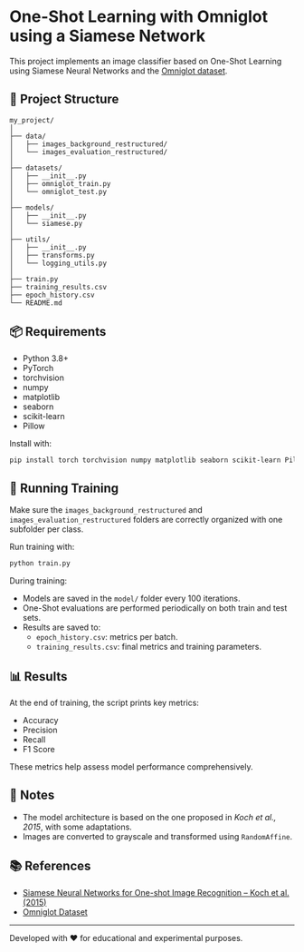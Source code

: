 # One-Shot Learning with Omniglot using a Siamese Network

This project implements an image classifier based on One-Shot Learning using Siamese Neural Networks and the [Omniglot dataset](https://github.com/brendenlake/omniglot).

## 📁 Project Structure

```
my_project/
│
├── data/
│   ├── images_background_restructured/
│   └── images_evaluation_restructured/
│
├── datasets/
│   ├── __init__.py
│   ├── omniglot_train.py
│   └── omniglot_test.py
│
├── models/
│   ├── __init__.py
│   └── siamese.py
│
├── utils/
│   ├── __init__.py
│   ├── transforms.py
│   └── logging_utils.py
│
├── train.py
├── training_results.csv
├── epoch_history.csv
└── README.md
```

## 📦 Requirements

- Python 3.8+
- PyTorch
- torchvision
- numpy
- matplotlib
- seaborn
- scikit-learn
- Pillow

Install with:

```bash
pip install torch torchvision numpy matplotlib seaborn scikit-learn Pillow
```

## 🚀 Running Training

Make sure the `images_background_restructured` and `images_evaluation_restructured` folders are correctly organized with one subfolder per class.

Run training with:

```bash
python train.py
```

During training:
- Models are saved in the `model/` folder every 100 iterations.
- One-Shot evaluations are performed periodically on both train and test sets.
- Results are saved to:
  - `epoch_history.csv`: metrics per batch.
  - `training_results.csv`: final metrics and training parameters.

## 📊 Results

At the end of training, the script prints key metrics:
- Accuracy
- Precision
- Recall
- F1 Score

These metrics help assess model performance comprehensively.

## 📝 Notes

- The model architecture is based on the one proposed in *Koch et al., 2015*, with some adaptations.
- Images are converted to grayscale and transformed using `RandomAffine`.

## 📚 References

- [Siamese Neural Networks for One-shot Image Recognition – Koch et al. (2015)](https://www.cs.cmu.edu/~rsalakhu/papers/oneshot1.pdf)
- [Omniglot Dataset](https://github.com/brendenlake/omniglot)

---

Developed with ❤️ for educational and experimental purposes.
